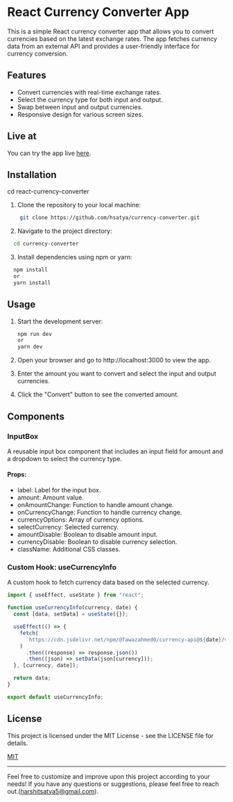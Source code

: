 # React Currency Converter App

This is a simple React currency converter app that allows you to convert currencies based on the latest exchange rates. The app fetches currency data from an external API and provides a user-friendly interface for currency conversion.

## Features

- Convert currencies with real-time exchange rates.
- Select the currency type for both input and output.
- Swap between input and output currencies.
- Responsive design for various screen sizes.

## Live at

You can try the app live [here](https://currency-converter-hs-v1.netlify.app/).

## Installation

cd react-currency-converter

1. Clone the repository to your local machine:

```bash
    git clone https://github.com/hsatya/currency-converter.git
```

2. Navigate to the project directory:

```bash
  cd currency-converter
```

3. Install dependencies using npm or yarn:

```bash
  npm install
  or
  yarn install
```

## Usage

1. Start the development server:

   ```bash
   npm run dev
   or
   yarn dev

   ```

2. Open your browser and go to http://localhost:3000 to view the app.
3. Enter the amount you want to convert and select the input and output currencies.
4. Click the "Convert" button to see the converted amount.

## Components

### InputBox

A reusable input box component that includes an input field for amount and a dropdown to select the currency type.

#### Props:

- label: Label for the input box.
- amount: Amount value.
- onAmountChange: Function to handle amount change.
- onCurrencyChange: Function to handle currency change.
- currencyOptions: Array of currency options.
- selectCurrency: Selected currency.
- amountDisable: Boolean to disable amount input.
- currencyDisable: Boolean to disable currency selection.
- className: Additional CSS classes.

### Custom Hook: useCurrencyInfo

A custom hook to fetch currency data based on the selected currency.

```javascript
import { useEffect, useState } from "react";

function useCurrencyInfo(currency, date) {
  const [data, setData] = useState({});

  useEffect(() => {
    fetch(
      `https://cdn.jsdelivr.net/npm/@fawazahmed0/currency-api@${date}/v1/currencies/${currency}.json`
    )
      .then((response) => response.json())
      .then((json) => setData(json[currency]));
  }, [currency, date]);

  return data;
}

export default useCurrencyInfo;
```

## License

This project is licensed under the MIT License - see the LICENSE file for details.

[MIT](https://choosealicense.com/licenses/mit/)

---

Feel free to customize and improve upon this project according to your needs! If you have any questions or suggestions, please feel free to reach out.(harshitsatya5@gmail.com).
